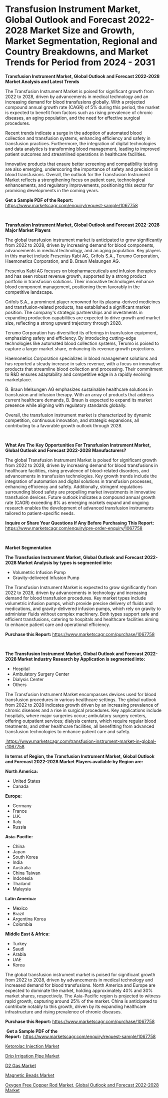 <p><h1>Transfusion Instrument Market, Global Outlook and Forecast 2022-2028 Market Size and Growth, Market Segmentation, Regional and Country Breakdowns, and Market Trends for Period from 2024 -  2031</h1></p><p><strong>Transfusion Instrument Market, Global Outlook and Forecast 2022-2028 Market Analysis and Latest Trends</strong></p>
<p><p>The Transfusion Instrument Market is poised for significant growth from 2022 to 2028, driven by advancements in medical technology and an increasing demand for blood transfusions globally. With a projected compound annual growth rate (CAGR) of 5% during this period, the market is expected to benefit from factors such as rising prevalence of chronic diseases, an aging population, and the need for effective surgical procedures. </p><p>Recent trends indicate a surge in the adoption of automated blood collection and transfusion systems, enhancing efficiency and safety in transfusion practices. Furthermore, the integration of digital technologies and data analytics is transforming blood management, leading to improved patient outcomes and streamlined operations in healthcare facilities. </p><p>Innovative products that ensure better screening and compatibility testing are also emerging, underscoring the importance of safety and precision in blood transfusions. Overall, the outlook for the Transfusion Instrument Market reflects a strengthening focus on patient care, technological enhancements, and regulatory improvements, positioning this sector for promising developments in the coming years.</p></p>
<p><strong>Get a Sample PDF of the Report:&nbsp;</strong> <a href="https://www.marketscagr.com/enquiry/request-sample/1067758?utm_campaign=1886&utm_medium=2&utm_source=Github&utm_content=ia&utm_term=26122024&utm_id=transfusion-instrument-market-global-outlook-and-forecast-2022-2028">https://www.marketscagr.com/enquiry/request-sample/1067758</a></p>
<p>&nbsp;</p>
<p><strong>Transfusion Instrument Market, Global Outlook and Forecast 2022-2028 Major Market Players</strong></p>
<p><p>The global transfusion instrument market is anticipated to grow significantly from 2022 to 2028, driven by increasing demand for blood components, advancements in medical technology, and an aging population. Key players in this market include Fresenius Kabi AG, Grifols S.A., Terumo Corporation, Haemonetics Corporation, and B. Braun Melsungen AG.</p><p>Fresenius Kabi AG focuses on biopharmaceuticals and infusion therapies and has seen robust revenue growth, supported by a strong product portfolio in transfusion solutions. Their innovative technologies enhance blood component management, positioning them favorably in the competitive landscape.</p><p>Grifols S.A., a prominent player renowned for its plasma-derived medicines and transfusion-related products, has established a significant market position. The company's strategic partnerships and investments in expanding production capabilities are expected to drive growth and market size, reflecting a strong upward trajectory through 2028.</p><p>Terumo Corporation has diversified its offerings in transfusion equipment, emphasizing safety and efficiency. By introducing cutting-edge technologies like automated blood collection systems, Terumo is poised to capture a larger market share, enhancing its revenue growth projections.</p><p>Haemonetics Corporation specializes in blood management solutions and has reported a steady increase in sales revenue, with a focus on innovative products that streamline blood collection and processing. Their commitment to R&D ensures adaptability and competitive edge in a rapidly evolving marketplace.</p><p>B. Braun Melsungen AG emphasizes sustainable healthcare solutions in transfusion and infusion therapy. With an array of products that address current healthcare demands, B. Braun is expected to expand its market presence while aligning with regulatory standards globally.</p><p>Overall, the transfusion instrument market is characterized by dynamic competition, continuous innovation, and strategic expansions, all contributing to a favorable growth outlook through 2028.</p></p>
<p>&nbsp;</p>
<p><strong>What Are The Key Opportunities For Transfusion Instrument Market, Global Outlook and Forecast 2022-2028 Manufacturers?</strong></p>
<p><p>The global Transfusion Instrument Market is poised for significant growth from 2022 to 2028, driven by increasing demand for blood transfusions in healthcare facilities, rising prevalence of blood-related disorders, and advancements in transfusion technologies. Key growth trends include the integration of automation and digital solutions in transfusion processes, enhancing efficiency and safety. Additionally, stringent regulations surrounding blood safety are propelling market investments in innovative transfusion devices. Future outlook indicates a compound annual growth rate (CAGR) exceeding 8% as emerging markets expand and ongoing research enables the development of advanced transfusion instruments tailored to patient-specific needs.</p></p>
<p><strong>Inquire or Share Your Questions If Any Before Purchasing This Report:</strong> <a href="https://www.marketscagr.com/enquiry/pre-order-enquiry/1067758?utm_campaign=1886&utm_medium=2&utm_source=Github&utm_content=ia&utm_term=26122024&utm_id=transfusion-instrument-market-global-outlook-and-forecast-2022-2028">https://www.marketscagr.com/enquiry/pre-order-enquiry/1067758</a></p>
<p>&nbsp;</p>
<p><strong>Market Segmentation</strong></p>
<p><strong>The Transfusion Instrument Market, Global Outlook and Forecast 2022-2028 Market Analysis by types is segmented into:</strong></p>
<p><ul><li>Volumetric Infusion Pump</li><li>Gravity-delivered Infusion Pump</li></ul></p>
<p><p>The Transfusion Instrument Market is expected to grow significantly from 2022 to 2028, driven by advancements in technology and increasing demand for blood transfusion procedures. Key market types include volumetric infusion pumps, which provide precise delivery of fluids and medications, and gravity-delivered infusion pumps, which rely on gravity to administer fluids without complex machinery. Both types support safe and efficient transfusions, catering to hospitals and healthcare facilities aiming to enhance patient care and operational efficiency.</p></p>
<p><strong>Purchase this Report:&nbsp;</strong><a href="https://www.marketscagr.com/purchase/1067758?utm_campaign=1886&utm_medium=2&utm_source=Github&utm_content=ia&utm_term=26122024&utm_id=transfusion-instrument-market-global-outlook-and-forecast-2022-2028">https://www.marketscagr.com/purchase/1067758</a></p>
<p>&nbsp;</p>
<p><strong>The Transfusion Instrument Market, Global Outlook and Forecast 2022-2028 Market Industry Research by Application is segmented into:</strong></p>
<p><ul><li>Hospital</li><li>Ambulatory Surgery Center</li><li>Dialysis Center</li><li>Others</li></ul></p>
<p><p>The Transfusion Instrument Market encompasses devices used for blood transfusion procedures in various healthcare settings. The global outlook from 2022 to 2028 indicates growth driven by an increasing prevalence of chronic diseases and a rise in surgical procedures. Key applications include hospitals, where major surgeries occur; ambulatory surgery centers, offering outpatient services; dialysis centers, which require regular blood treatments; and other healthcare facilities, all benefitting from advanced transfusion technologies to enhance patient care and safety.</p></p>
<p><a href="https://www.marketscagr.com/transfusion-instrument-market-in-global-r1067758?utm_campaign=1886&utm_medium=2&utm_source=Github&utm_content=ia&utm_term=26122024&utm_id=transfusion-instrument-market-global-outlook-and-forecast-2022-2028">&nbsp;https://www.marketscagr.com/transfusion-instrument-market-in-global-r1067758</a></p>
<p><strong>In terms of Region, the Transfusion Instrument Market, Global Outlook and Forecast 2022-2028 Market Players available by Region are:</strong></p>
<p>
    <p> <strong> North America: </strong>
        <ul>
            <li>United States</li>
            <li>Canada</li>
        </ul>
        </p> 
    <p> <strong> Europe: </strong>
        <ul>
            <li>Germany</li>
            <li>France</li>
            <li>U.K.</li>
            <li>Italy</li>
            <li>Russia</li>
        </ul>
        </p> 
    <p> <strong> Asia-Pacific: </strong>
        <ul>
            <li>China</li>
            <li>Japan</li>
            <li>South Korea</li>
            <li>India</li>
            <li>Australia</li>
            <li>China Taiwan</li>
            <li>Indonesia</li>
            <li>Thailand</li>
            <li>Malaysia</li>
        </ul>
        </p> 
    <p> <strong> Latin America: </strong>
        <ul>
            <li>Mexico</li>
            <li>Brazil</li>
            <li>Argentina Korea</li>
            <li>Colombia</li>
        </ul>
        </p> 
    <p> <strong> Middle East & Africa: </strong>
        <ul>
            <li>Turkey</li>
            <li>Saudi</li>
            <li>Arabia</li>
            <li>UAE</li>
            <li>Korea</li>
        </ul>
    </p>
    </p>
<p><p>The global transfusion instrument market is poised for significant growth from 2022 to 2028, driven by advancements in medical technology and increased demand for blood transfusions. North America and Europe are expected to dominate the market, holding approximately 40% and 30% market shares, respectively. The Asia-Pacific region is projected to witness rapid growth, capturing around 25% of the market. China is anticipated to contribute notably to this growth, driven by its expanding healthcare infrastructure and rising prevalence of chronic diseases.</p></p>
<p><strong>Purchase this Report: </strong><a href="https://www.marketscagr.com/purchase/1067758?utm_campaign=1886&utm_medium=2&utm_source=Github&utm_content=ia&utm_term=26122024&utm_id=transfusion-instrument-market-global-outlook-and-forecast-2022-2028">https://www.marketscagr.com/purchase/1067758</a></p>
<p>&nbsp;<strong>Get a Sample PDF of the Report:&nbsp;&nbsp;</strong><a href="https://www.marketscagr.com/enquiry/request-sample/1067758?utm_campaign=1886&utm_medium=2&utm_source=Github&utm_content=ia&utm_term=26122024&utm_id=transfusion-instrument-market-global-outlook-and-forecast-2022-2028">https://www.marketscagr.com/enquiry/request-sample/1067758</a></p>
<p><strong></strong></p>
<p><p><a href="https://www.linkedin.com/pulse/assessing-impact-recent-trends-ketorolac-injection-market-gfvlf?utm_campaign=1886&utm_medium=2&utm_source=Github&utm_content=ia&utm_term=26122024&utm_id=transfusion-instrument-market-global-outlook-and-forecast-2022-2028">Ketorolac Injection Market</a></p><p><a href="https://www.linkedin.com/pulse/p-factrackr-ho6he?utm_campaign=1886&utm_medium=2&utm_source=Github&utm_content=ia&utm_term=26122024&utm_id=transfusion-instrument-market-global-outlook-and-forecast-2022-2028">Drip Irrigation Pipe Market</a></p><p><a href="https://www.linkedin.com/pulse/d2-gas-market-drivers-challenges-forecast-2024-2031-proposis-piz0f?utm_campaign=1886&utm_medium=2&utm_source=Github&utm_content=ia&utm_term=26122024&utm_id=transfusion-instrument-market-global-outlook-and-forecast-2022-2028">D2 Gas Market</a></p><p><a href="https://www.linkedin.com/pulse/magnetic-beads-market-report-creating-business-strategies-u8azf?utm_campaign=1886&utm_medium=2&utm_source=Github&utm_content=ia&utm_term=26122024&utm_id=transfusion-instrument-market-global-outlook-and-forecast-2022-2028">Magnetic Beads Market</a></p><p><a href="https://github.com/luckyshygirl/Market-Research-Report-List-7/blob/main/oxygen-free-copper-rod-market-global-outlook-and-forecast-2022-2028-market.md?utm_campaign=1886&utm_medium=2&utm_source=Github&utm_content=ia&utm_term=26122024&utm_id=transfusion-instrument-market-global-outlook-and-forecast-2022-2028">Oxygen Free Copper Rod Market, Global Outlook and Forecast 2022-2028 Market</a></p></p>